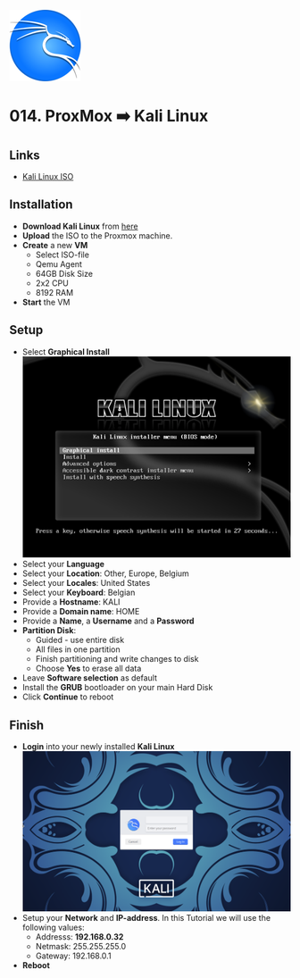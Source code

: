 ![Windows XP](_assets/images/kali.png)
# 014. ProxMox ➡️ Kali Linux

<!-- ## Video

In this Tutorial we are going to install Windows XP as a ProxMox Virtual Machine.
This will be a quick video just to get things setup...

[![Video](_assets/images/kali-video.png)](https://youtu.be/XXXXXXXXXXXXXXXXX) -->

## Links

- [Kali Linux ISO](https://www.kali.org/get-kali)

## Installation

- **Download Kali Linux** from [here](https://cdimage.kali.org/kali-2023.2/kali-linux-2023.2a-installer-amd64.iso)
- **Upload** the ISO to the Proxmox machine.
- **Create** a new **VM** 
  - Select ISO-file
  - Qemu Agent
  - 64GB Disk Size
  - 2x2 CPU
  - 8192 RAM
- **Start** the VM

## Setup

- Select **Graphical Install**
  ![Kali Install 01](_assets/images/kali-install-01.png)
- Select your **Language**
- Select your **Location**: Other, Europe, Belgium
- Select your **Locales**: United States
- Select your **Keyboard**: Belgian
- Provide a **Hostname**: KALI
- Provide a **Domain name**: HOME
- Provide a **Name**, a **Username** and a **Password**
- **Partition Disk**:
  - Guided - use entire disk
  - All files in one partition
  - Finish partitioning and write changes to disk
  - Choose **Yes** to erase all data
- Leave **Software selection** as default
- Install the **GRUB** bootloader on your main Hard Disk
- Click **Continue** to reboot

## Finish

- **Login** into your newly installed **Kali Linux**
  ![Kali Install 02](_assets/images/kali-install-02.png)
- Setup your **Network** and **IP-address**. In this Tutorial we will use the following values:
  - Addresss: **192.168.0.32**
  - Netmask: 255.255.255.0
  - Gateway: 192.168.0.1
- **Reboot**